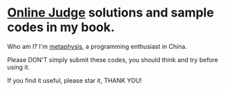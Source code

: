 # [Online Judge](https://onlinejudge.org/index.php) solutions and sample codes in my book. 

Who am I? I'm [metaphysis](https://blog.csdn.net/metaphysis), a programming enthusiast in China.

Please DON'T simply submit these codes, you should think and try before using it.

If you find it useful, please star it, THANK YOU!
